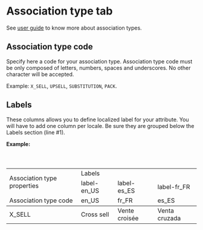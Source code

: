 # Association type tab

See [user guide](http://www.akeneo.com/doc/user-guide/key-concepts/association/) to know more about association types.

## Association type code
Specify here a code for your association type. Association type code must be only composed of letters, numbers, spaces and underscores. No other character will be accepted.

Example: `X_SELL`, `UPSELL`, `SUBSTITUTION`, `PACK`.

## Labels
These columns allows you to define localized label for your attribute. You will have to add one column per locale. Be sure they are grouped below the Labels section (line #1).

**Example:**
<table>
<header>
<tr><td rowspan="2">Association type properties</td>
<td colspan="3">Labels</td></tr>
<tr>
<td>label-en_US</td>
<td>label-es_ES</td>
<td>label-fr_FR</td>
</tr>
<tr>
<td>Association type code</td><td>en_US</td><td>fr_FR</td><td>es_ES</td></tr>
</header>
<tbody>
<tr>
<td>X_SELL</td>
<td>Cross sell</td>
<td>Vente croisée</td>
<td>Venta cruzada</td>
</tr>
</tbody>
</table>
